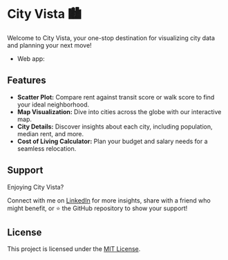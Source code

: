 # City Vista 🏙️

Welcome to City Vista, your one-stop destination for visualizing city data and planning your next move!

- Web app: 

## Features
- **Scatter Plot:** Compare rent against transit score or walk score to find your ideal neighborhood.
- **Map Visualization:** Dive into cities across the globe with our interactive map.
- **City Details:** Discover insights about each city, including population, median rent, and more.
- **Cost of Living Calculator:** Plan your budget and salary needs for a seamless relocation.

## Support
Enjoying City Vista? 

Connect with me on [LinkedIn](#https://www.linkedin.com/in/sumeetbadgujar) for more insights, share with a friend who might benefit, or ⭐ the GitHub repository to show your support!

## License
This project is licensed under the [MIT License](LICENSE).
